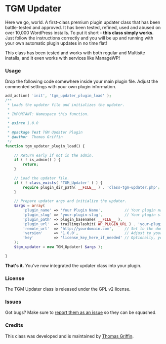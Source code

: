 TGM Updater
===========

Here we go, world. A first-class premium plugin updater class that has been battle-tested and approved. It has been tested, refined, used and abused on over 10,000 WordPress installs. To put it short - **this class simply works.** Just follow the instructions correctly and you will be up and running with your own automatic plugin updates in no time flat!

This class has been tested and works with both regular and Multisite installs, and it even works with services like ManageWP!

### Usage ###

Drop the following code somewhere inside your main plugin file. Adjust the commented settings with your own plugin information.

```php
add_action( 'init', 'tgm_updater_plugin_load' );
/**
 * Loads the updater file and initializes the updater.
 *
 * IMPORTANT: Namespace this function.
 *
 * @since 1.0.0
 *
 * @package Test TGM Updater Plugin
 * @author  Thomas Griffin
 */
function tgm_updater_plugin_load() {
	
	// Return early if not in the admin.
	if ( ! is_admin() ) {
		return;
	}
	
	// Load the updater file.
	if ( ! class_exists( 'TGM_Updater' ) ) {
		require plugin_dir_path( __FILE__ ) . 'class-tgm-updater.php';
	}
	
	// Prepare updater args and initialize the updater.
	$args = array(
        'plugin_name' => 'Your Plugin Name',		  // Your plugin name goes here.
        'plugin_slug' => 'your-plugin-slug',		  // Your plugin slug goes here.
        'plugin_path' => plugin_basename( __FILE__ ),
        'plugin_url'  => trailingslashit( WP_PLUGIN_URL ) . 'your-plugin-slug',
        'remote_url'  => 'http://yourdomain.com',     // Set to the domain that should receive update requests.
        'version'     => '1.0.0',					  // Adjust to your latest plugin version.
        'key'         => 'license_key_here_if_needed' // Optionally, you can set this to false if you don't want to verify updates.
    );
    $tgm_updater = new TGM_Updater( $args );
	
}
```

**That's it.** You've now integrated the updater class into your plugin.

### License ###
The TGM Updater class is released under the GPL v2 license.

### Issues ###
Got bugs? Make sure to [report them as an issue](https://github.com/thomasgriffin/TGM-Updater/issues) so they can be squashed.

### Credits ###
This class was developed and is maintained by [Thomas Griffin](https://thomasgriffin.io).